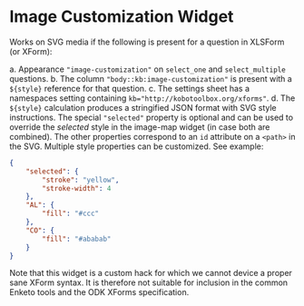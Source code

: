 Image Customization Widget
==========

Works on SVG media if the following is present for a question in XLSForm (or XForm):

a. Appearance `"image-customization"` on `select_one` and `select_multiple` questions.
b. The column `"body::kb:image-customization"` is present with a `${style}` reference for that question.
c. The settings sheet has a namespaces setting containing `kb="http://kobotoolbox.org/xforms"`.
d. The `${style}` calculation produces a stringified JSON format with SVG style instructions. The special `"selected"` property is optional and can be used to override the _selected_ style in the image-map widget (in case both are combined). The other properties correspond to an `id` attribute on a `<path>` in the SVG. Multiple style properties can be customized. See example:

```json
{
	"selected": {
		"stroke": "yellow",
		"stroke-width": 4
	},
	"AL": {
		"fill": "#ccc"
	},
	"CO": {
		"fill": "#ababab"
	}
}
```

Note that this widget is a custom hack for which we cannot device a proper sane XForm syntax. It is therefore not suitable for inclusion in the common Enketo tools and the ODK XForms specification.
